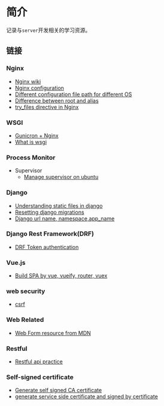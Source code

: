# 简介

记录与`server`开发相关的学习资源。

## 链接

### Nginx

* [Nginx wiki](https://www.nginx.com/resources/wiki/)
* [Nginx configuration](https://medium.com/@jgefroh/a-guide-to-using-nginx-for-static-websites-d96a9d034940)
* [Different configuration file path for different OS](https://www.linode.com/docs/web-servers/nginx/how-to-configure-nginx/#server-blocks)
* [Difference between root and alias](https://www.techcoil.com/blog/understanding-the-difference-between-the-root-and-alias-directives-in-nginx/)
* [try_files directive in Nginx](https://docs.nginx.com/nginx/admin-guide/web-server/serving-static-content/)

### WSGI 

* [Gunicron + Nginx](https://www.digitalocean.com/community/tutorials/how-to-serve-flask-applications-with-gunicorn-and-nginx-on-ubuntu-18-04)
* [What is wsgi](http://wsgi.tutorial.codepoint.net/intro)

### Process Monitor

* Supervisor
    * [Manage supervisor on ubuntu](https://www.digitalocean.com/community/tutorials/how-to-install-and-manage-supervisor-on-ubuntu-and-debian-vps)
    
    
### Django

* [Understanding static files in django](https://medium.com/@vonkunesnewton/understanding-static-files-in-django-heroku-1b8d2f003977)
* [Resetting django migrations](https://www.techiediaries.com/resetting-django-migrations/)
* [Django url name, namespace,app_name](https://www.webforefront.com/django/namedjangourls.html#:~:text=A%20cleaner%20approach%20supported%20by,described%20earlier%20to%20consolidate%20urls.)

### Django Rest Framework(DRF)

* [DRF Token authentication](https://simpleisbetterthancomplex.com/tutorial/2018/11/22/how-to-implement-token-authentication-using-django-rest-framework.html)

### Vue.js

* [Build SPA by vue, vueify, router, vuex](https://github.com/ratracegrad/meal-prep)

### web security

* [csrf](https://auth0.com/blog/cross-site-request-forgery-csrf/)

### Web Related

* [Web Form resource from MDN](https://developer.mozilla.org/en-US/docs/Learn/Forms)

### Restful

* [Restful api practice](https://www.vinaysahni.com/best-practices-for-a-pragmatic-restful-api#restful)

### Self-signed certificate

* [Generate self signed CA certificate](https://www.ibm.com/docs/en/runbook-automation?topic=certificate-generate-root-ca-key)
* [generate service side certificate and signed by certificate](https://gist.github.com/fntlnz/cf14feb5a46b2eda428e000157447309)
